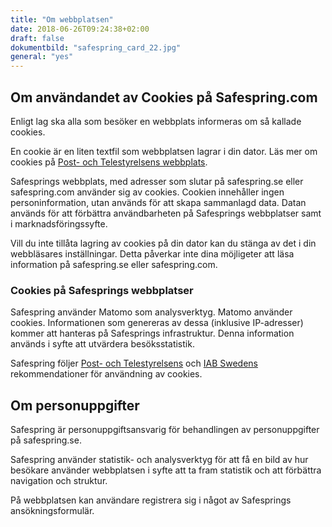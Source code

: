 ```yaml
---
title: "Om webbplatsen"
date: 2018-06-26T09:24:38+02:00
draft: false
dokumentbild: "safespring_card_22.jpg"
general: "yes"
---
```


## Om användandet av Cookies på Safespring.com
Enligt lag ska alla som besöker en webbplats informeras om så kallade cookies.  

En cookie är en liten textfil som webbplatsen lagrar i din dator. Läs mer om cookies på [Post- och Telestyrelsens webbplats](https://pts.se/sv/bransch/regler/lagar/lag-om-elektronisk-kommunikation/kakor-cookies/ "Post- och Telestyrelsens webbplats om Cookies").

Safesprings webbplats, med adresser som slutar på safespring.se eller safespring.com använder sig av cookies. Cookien innehåller ingen personinformation, utan används för att skapa sammanlagd data. Datan används för att förbättra användbarheten på Safesprings webbplatser samt i marknadsföringssyfte.

Vill du inte tillåta lagring av cookies på din dator kan du stänga av det i din webbläsares inställningar. Detta påverkar inte dina möjligeter att läsa information på safespring.se eller safespring.com.

### Cookies på Safesprings webbplatser
Safespring använder Matomo som analysverktyg. Matomo använder cookies. Informationen som genereras av dessa (inklusive IP-adresser) kommer att hanteras på Safesprings infrastruktur. Denna information används i syfte att utvärdera besöksstatistik.

Safespring följer [Post- och Telestyrelsens](https://pts.se/sv/bransch/regler/lagar/lag-om-elektronisk-kommunikation/kakor-cookies/ "Post- och Telestyrelsens webbplats om Cookies") och [IAB Swedens](http://www.minacookies.se/rekommendation-se/ "IAB Swedens rekommendationer för användning av cookies") rekommendationer för användning av cookies.

## Om personuppgifter
Safespring är personuppgiftsansvarig för behandlingen av personuppgifter på safespring.se.

Safespring använder statistik- och analysverktyg för att få en bild av hur besökare använder webbplatsen i syfte att ta fram statistik och att förbättra navigation och struktur.

På webbplatsen kan användare registrera sig i något av Safesprings ansökningsformulär.

